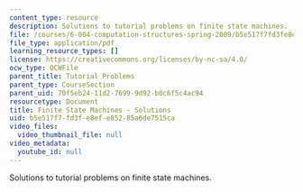 ```yaml
---
content_type: resource
description: Solutions to tutorial problems on finite state machines.
file: /courses/6-004-computation-structures-spring-2009/b5e517f7fd3fe8efe85285a6de7515ca_MIT6_004s09_tutor07_sol.pdf
file_type: application/pdf
learning_resource_types: []
license: https://creativecommons.org/licenses/by-nc-sa/4.0/
ocw_type: OCWFile
parent_title: Tutorial Problems
parent_type: CourseSection
parent_uid: 70f5eb24-11d2-7699-9d92-b0c6f5c4ac94
resourcetype: Document
title: Finite State Machines - Solutions
uid: b5e517f7-fd3f-e8ef-e852-85a6de7515ca
video_files:
  video_thumbnail_file: null
video_metadata:
  youtube_id: null
---
```

Solutions to tutorial problems on finite state machines.